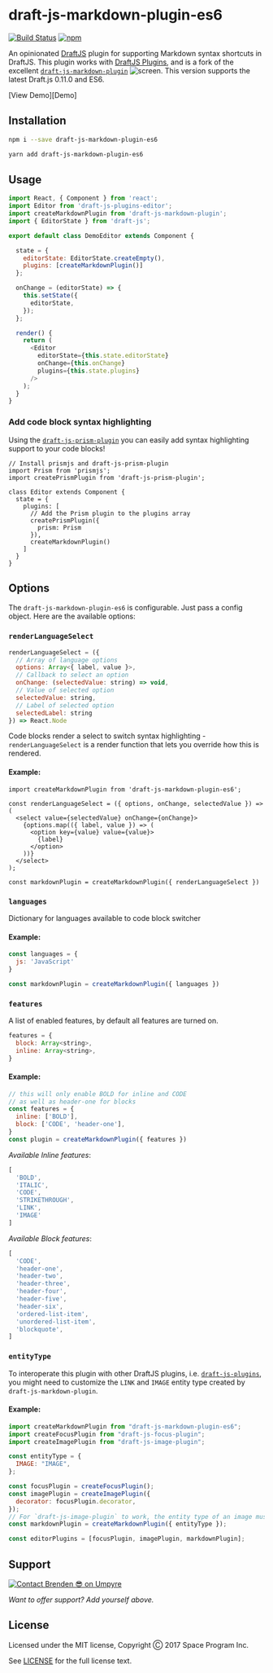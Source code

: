 draft-js-markdown-plugin-es6
==================================

[![Build Status](https://travis-ci.org/brndnmtthws/draft-js-markdown-plugin-es6.svg?branch=master)](https://travis-ci.org/brndnmtthws/draft-js-markdown-plugin-es6)
[![npm](https://img.shields.io/npm/v/draft-js-markdown-plugin-es6.svg)][npm]
<!-- [![Coverage Status](https://coveralls.io/repos/github/brndnmtthws/draft-js-markdown-plugin-es6/badge.svg?branch=master)](https://coveralls.io/github/brndnmtthws/draft-js-markdown-plugin-es6?branch=master) -->

An opinionated [DraftJS] plugin for supporting Markdown syntax shortcuts in DraftJS. This plugin works with [DraftJS Plugins], and is a fork of the excellent [`draft-js-markdown-plugin`](https://github.com/withspectrum/draft-js-markdown-plugin)
![screen](screen.gif). This version supports the latest Draft.js 0.11.0 and ES6.

[View Demo][Demo]

## Installation

```sh
npm i --save draft-js-markdown-plugin-es6
```

```sh
yarn add draft-js-markdown-plugin-es6
```

## Usage

```js
import React, { Component } from 'react';
import Editor from 'draft-js-plugins-editor';
import createMarkdownPlugin from 'draft-js-markdown-plugin';
import { EditorState } from 'draft-js';

export default class DemoEditor extends Component {

  state = {
    editorState: EditorState.createEmpty(),
    plugins: [createMarkdownPlugin()]
  };

  onChange = (editorState) => {
    this.setState({
      editorState,
    });
  };

  render() {
    return (
      <Editor
        editorState={this.state.editorState}
        onChange={this.onChange}
        plugins={this.state.plugins}
      />
    );
  }
}
```

### Add code block syntax highlighting

Using the [`draft-js-prism-plugin`](https://github.com/withspectrum/draft-js-prism-plugin) you can easily add syntax highlighting support to your code blocks!

```JS
// Install prismjs and draft-js-prism-plugin
import Prism from 'prismjs';
import createPrismPlugin from 'draft-js-prism-plugin';

class Editor extends Component {
  state = {
    plugins: [
      // Add the Prism plugin to the plugins array 
      createPrismPlugin({
        prism: Prism
      }),
      createMarkdownPlugin()
    ]
  }
}
```

## Options

The `draft-js-markdown-plugin-es6` is configurable. Just pass a config object. Here are the available options:

### `renderLanguageSelect`

```js
renderLanguageSelect = ({
  // Array of language options
  options: Array<{ label, value }>,
  // Callback to select an option
  onChange: (selectedValue: string) => void,
  // Value of selected option
  selectedValue: string,
  // Label of selected option
  selectedLabel: string
}) => React.Node
```

Code blocks render a select to switch syntax highlighting - `renderLanguageSelect` is a render function that lets you override how this is rendered. 

#### Example:

```
import createMarkdownPlugin from 'draft-js-markdown-plugin-es6';

const renderLanguageSelect = ({ options, onChange, selectedValue }) => (
  <select value={selectedValue} onChange={onChange}>
    {options.map(({ label, value }) => (
      <option key={value} value={value}>
        {label}
      </option>
    ))}
  </select>
);

const markdownPlugin = createMarkdownPlugin({ renderLanguageSelect })
```

### `languages`

Dictionary for languages available to code block switcher

#### Example:

```js
const languages = {
  js: 'JavaScript'
}

const markdownPlugin = createMarkdownPlugin({ languages })
```

### `features`

A list of enabled features, by default all features are turned on.

```js
features = {
  block: Array<string>,
  inline: Array<string>,
}
```

#### Example:

```js
// this will only enable BOLD for inline and CODE
// as well as header-one for blocks
const features = {
  inline: ['BOLD'],
  block: ['CODE', 'header-one'],
}
const plugin = createMarkdownPlugin({ features })
```

*Available Inline features*:

```js
[
  'BOLD',
  'ITALIC',
  'CODE',
  'STRIKETHROUGH',
  'LINK',
  'IMAGE'
]
```

*Available Block features*:

```js
[
  'CODE',
  'header-one',
  'header-two',
  'header-three',
  'header-four',
  'header-five',
  'header-six',
  'ordered-list-item',
  'unordered-list-item',
  'blockquote',
]
```

### `entityType`

To interoperate this plugin with other DraftJS plugins, i.e. [`draft-js-plugins`](https://github.com/draft-js-plugins/draft-js-plugins), you might need to customize the `LINK` and `IMAGE` entity type created by `draft-js-markdown-plugin`.

#### Example:

```js
import createMarkdownPlugin from "draft-js-markdown-plugin-es6";
import createFocusPlugin from "draft-js-focus-plugin";
import createImagePlugin from "draft-js-image-plugin";

const entityType = {
  IMAGE: "IMAGE",
};

const focusPlugin = createFocusPlugin();
const imagePlugin = createImagePlugin({
  decorator: focusPlugin.decorator,
});
// For `draft-js-image-plugin` to work, the entity type of an image must be `IMAGE`.
const markdownPlugin = createMarkdownPlugin({ entityType });

const editorPlugins = [focusPlugin, imagePlugin, markdownPlugin];
```

## Support

[![Contact Brenden 😎 on Umpyre](https://api.umpyre.com/badge/634c76f3513240a4bec1eda7fb5db7ea/badge.svg?width=211.275&height=68.04&name=Brenden%20%F0%9F%98%8E&font_size=18&style=light)](https://umpyre.com/u/634c76f3513240a4bec1eda7fb5db7ea)

_Want to offer support? Add yourself above._

## License

Licensed under the MIT license, Copyright Ⓒ 2017 Space Program Inc.

See [LICENSE] for the full license text.

[DraftJS]: https://facebook.github.io/draft-js/
[DraftJS Plugins]: https://github.com/draft-js-plugins/draft-js-plugins
[LICENSE]: ./LICENSE
[npm]: https://www.npmjs.com/package/draft-js-markdown-plugin
